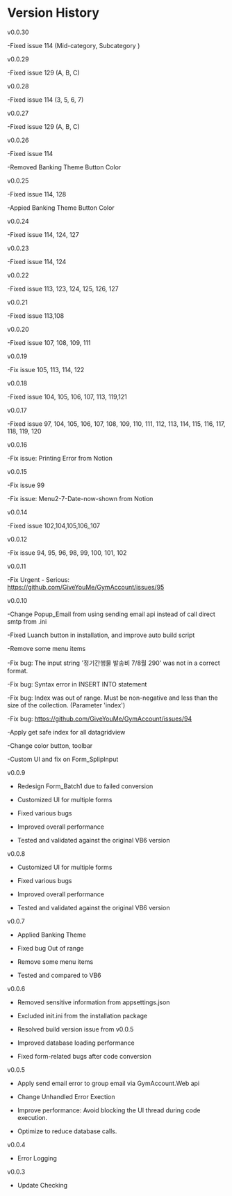 # Version History
v0.0.30

-Fixed issue 114 (Mid-category, Subcategory )

v0.0.29

-Fixed issue 129 (A, B, C)

v0.0.28

-Fixed issue 114 (3, 5, 6, 7)

v0.0.27

-Fixed issue 129 (A, B, C)

v0.0.26

-Fixed issue 114

-Removed Banking Theme Button Color

v0.0.25

-Fixed issue 114, 128

-Appied Banking Theme Button Color

v0.0.24

-Fixed issue  114, 124, 127

v0.0.23

-Fixed issue 114, 124

v0.0.22

-Fixed issue 113, 123, 124, 125, 126, 127

v0.0.21

-Fixed issue 113,108

v0.0.20

-Fixed issue 107, 108, 109, 111

v0.0.19

-Fix issue 105, 113, 114, 122

v0.0.18

-Fixed issue 104, 105, 106, 107, 113, 119,121

v0.0.17

-Fixed issue 97, 104, 105, 106, 107, 108, 109, 110, 111, 112, 113, 114, 115, 116, 117, 118, 119, 120

v0.0.16

-Fix issue: Printing Error from Notion

v0.0.15

-Fix issue 99

-Fix issue: Menu2-7-Date-now-shown from Notion

v0.0.14

-Fixed issue 102,104,105,106,,107

v0.0.12

-Fix issue 94, 95, 96, 98, 99, 100, 101, 102

v0.0.11

-Fix Urgent - Serious: https://github.com/GiveYouMe/GymAccount/issues/95

v0.0.10

-Change Popup_Email from using sending email api instead of call direct smtp from .ini

-Fixed Luanch button in installation, and improve auto build script

-Remove some menu items

-Fix bug: The input string '정기간행물 발송비 7/8월 290' was not in a correct format.

-Fix bug: Syntax error in INSERT INTO statement

-Fix bug: Index was out of range. Must be non-negative and less than the size of the collection. (Parameter 'index')

-Fix bug: https://github.com/GiveYouMe/GymAccount/issues/94

-Apply get safe index for all datagridview

-Change color button, toolbar

-Custom UI and fix on Form_SplipInput


v0.0.9


- Redesign Form_Batch1 due to failed conversion

- Customized UI for multiple forms

- Fixed various bugs

- Improved overall performance

- Tested and validated against the original VB6 version

v0.0.8

- Customized UI for multiple forms

- Fixed various bugs

- Improved overall performance

- Tested and validated against the original VB6 version
 
v0.0.7

- Applied Banking Theme

- Fixed bug Out of range

- Remove some menu items

- Tested and compared to VB6



v0.0.6

  - Removed sensitive information from appsettings.json
  
  - Excluded init.ini from the installation package
  
  - Resolved build version issue from v0.0.5
  
  - Improved database loading performance
  
  - Fixed form-related bugs after code conversion

v0.0.5

- Apply send email error to group email via GymAccount.Web api

- Change Unhandled Error Exection

- Improve performance: Avoid blocking the UI thread during code execution.

- Optimize to reduce database calls.

v0.0.4

- Error Logging

v0.0.3

- Update Checking
